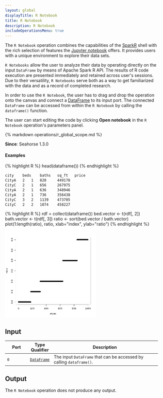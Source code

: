 ```yaml
---
layout: global
displayTitle: R Notebook
title: R Notebook
description: R Notebook
includeOperationsMenu: true
---
```


The `R Notebook` operation combines the capabilities of the
<a target="_blank" href="{{ site.SPARK_DOCS }}/api/R/">SparkR</a> shell with
the rich selection of features the <a target="_blank" href="https://jupyter.org/">Jupyter
notebook</a> offers. It provides users with a unique environment to explore their data sets.

`R Notebooks` allow the user to analyze their data by operating directly on the input `DataFrame`
by means of Apache Spark R API. The results of R code execution are presented immediately
and retained across user's sessions. Due to their versatility, `R Notebooks` serve both as a way to
get familiarized with the data and as a record of completed research.

In order to use the `R Notebook`, the user has to drag and drop the operation onto the canvas and
connect a [DataFrame](../classes/dataframe.html) to its input port. The connected `DataFrame` can
be accessed from within the `R Notebook` by calling the `dataframe()` function.

The user can start editing the code by clicking **Open notebook** in the `R Notebook` operation's
parameters panel.

{% markdown operations/r_global_scope.md %}

**Since**: Seahorse 1.3.0

#### Examples

{% highlight R %}
head(dataframe())
{% endhighlight %}

    city	beds	baths	sq_ft	price
    CityA 	2 	1 	820 	449178
    CityC 	2 	1 	656 	267975
    CityA 	2 	1 	636 	348946
    CityA 	2 	1 	736 	356438
    CityC 	3 	2 	1139 	473705
    CityC 	2 	2 	1074 	458227

{% highlight R %}
rdf = collect(dataframe())
bed.vector <- t(rdf[, 2])
bath.vector <- t(rdf[, 3])
ratio <- sort(bed.vector / bath.vector)
plot(1:length(ratio), ratio, xlab="index", ylab="ratio")
{% endhighlight %}
<img class="img-responsive" src="../img/r_plot.png" />

## Input

<table>
<thead>
<tr>
<th style="width:15%">Port</th>
<th style="width:15%">Type Qualifier</th>
<th style="width:70%">Description</th>
</tr>
</thead>
<tbody>
<tr>
<td><code>0</code></td>
<td><code><a href="../classes/dataframe.html">DataFrame</a></code></td>
<td>The input <code>DataFrame</code> that can be accessed by calling <code>dataframe()</code>.</td>
</tr>
</tbody>
</table>

## Output

The `R Notebook` operation does not produce any output.
